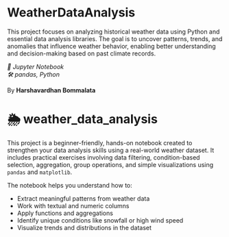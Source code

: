 # WeatherDataAnalysis
This project focuses on analyzing historical weather data using Python and essential data analysis libraries. The goal is to uncover patterns, trends, and anomalies that influence weather behavior, enabling better understanding and decision-making based on past climate records.

*📘 Jupyter Notebook*  
*🛠️ pandas, Python*  

By **Harshavardhan Bommalata**

# 🌦️ weather_data_analysis

This project is a beginner-friendly, hands-on notebook created to strengthen your data analysis skills using a real-world weather dataset. It includes practical exercises involving data filtering, condition-based selection, aggregation, group operations, and simple visualizations using `pandas` and `matplotlib`.

The notebook helps you understand how to:
- Extract meaningful patterns from weather data
- Work with textual and numeric columns
- Apply functions and aggregations
- Identify unique conditions like snowfall or high wind speed
- Visualize trends and distributions in the dataset
